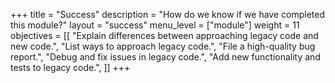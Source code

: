 +++
title = "Success"
description = "How do we know if we have completed this module?"
layout = "success"
menu_level = ["module"]
weight = 11
objectives = [[
  "Explain differences between approaching legacy code and new code.",
  "List ways to approach legacy code.",
  "File a high-quality bug report.",
  "Debug and fix issues in legacy code.",
  "Add new functionality and tests to legacy code.",
]]
+++
